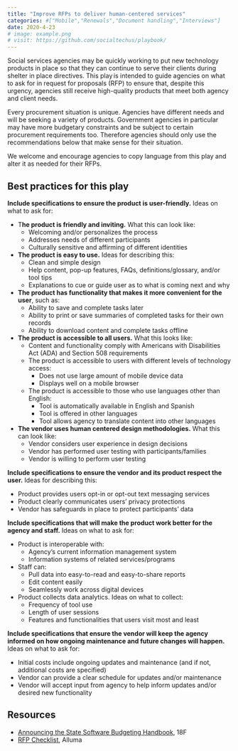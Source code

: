 ```yaml
---
title: "Improve RFPs to deliver human-centered services"
categories: #["Mobile","Renewals","Document handling","Interviews"]
date: 2020-4-23
# image: example.png
# visit: https://github.com/socialtechus/playbook/
---
```


Social services agencies may be quickly working to put new technology products in place so that they can continue to serve their clients during shelter in place directives. This play is intended to guide agencies on what to ask for in request for proposals (RFP) to ensure that, despite this urgency, agencies still receive high-quality products that meet both agency and client needs.

Every procurement situation is unique. Agencies have different needs and will be seeking a variety of products. Government agencies in particular may have more budgetary constraints and be subject to certain  procurement requirements too. Therefore agencies should only use the recommendations below that make sense for their situation.

We welcome and encourage agencies to copy language from this play and alter it as needed for their RFPs.


## Best practices for this play

**Include specifications to ensure the product is user-friendly.** Ideas on what to ask for:

* T**he product is friendly and inviting.** What this can look like:
  - Welcoming and/or personalizes the process
  - Addresses needs of different participants
  - Culturally sensitive and affirming of different identities
* **The product is easy to use.** Ideas for describing this:
  - Clean and simple design
  - Help content, pop-up features, FAQs, definitions/glossary, and/or tool tips
  - Explanations to cue or guide user as to what is coming next and why
* **The product has functionality that makes it more convenient for the user**, such as:
  - Ability to save and complete tasks later
  - Ability to print or save summaries of completed tasks for their own records
  - Ability to download content and complete tasks offline
* **The product is accessible to all users.** What this looks like:
  - Content and functionality comply with Americans with Disabilities Act (ADA) and Section 508 requirements
  - The product is accessible to users with different levels of technology access:
    - Does not use large amount of mobile device data
    - Displays well on a mobile browser
  - The product is accessible to those who use languages other than English:
    - Tool is automatically available in English and Spanish
    - Tool is offered in other languages
    - Tool allows agency to translate content into other languages
* **The vendor uses human centered design methodologies.** What this can look like:
  - Vendor considers user experience in design decisions
  - Vendor has performed user testing with participants/families
  - Vendor is willing to perform user testing

**Include specifications to ensure the vendor and its product respect the user.** Ideas for describing this:
  - Product provides users opt-in or opt-out text messaging services
  - Product clearly communicates users’ privacy protections
  - Vendor has safeguards in place to protect participants’ data

**Include specifications that will make the product work better for the agency and staff.** Ideas on what to ask for:
* Product is interoperable with:
  - Agency’s current information management system
  - Information systems of related services/programs
* Staff can:
  - Pull data into easy-to-read and easy-to-share reports
  - Edit content easily
  - Seamlessly work across digital devices
* Product collects data analytics. Ideas on what to collect:
  - Frequency of tool use
  - Length of user sessions
  - Features and functionalities that users visit most and least

**Include specifications that ensure the vendor will keep the agency informed on how ongoing maintenance and future changes will happen.** Ideas on what to ask for:
* Initial costs include ongoing updates and maintenance (and if not, additional costs are specified)
* Vendor can provide a clear schedule for updates and/or maintenance
* Vendor will accept input from agency to help inform updates and/or desired new functionality

## Resources

* [Announcing the State Software Budgeting Handbook](https://18f.gsa.gov/2019/08/05/budgeting-handbook/), 18F
* [RFP Checklist](https://docs.google.com/document/d/1D_WAEnOgFo-Jo11XOVUyTZ0WlRWstdTfUjifyGt3e9E/edit), Alluma
